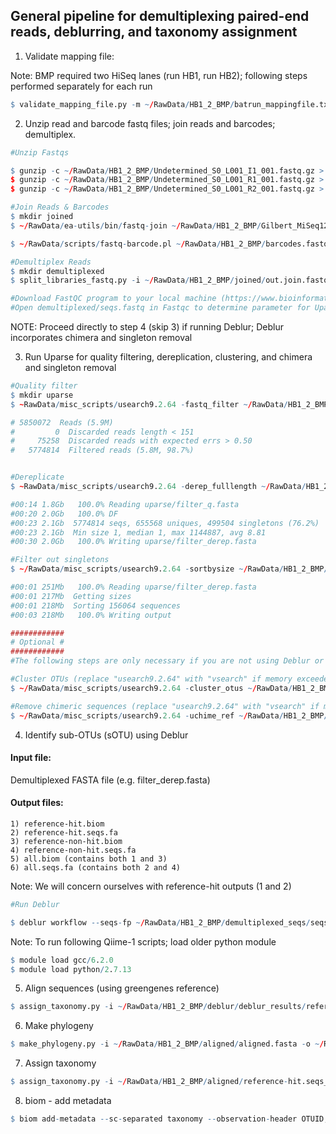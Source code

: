 
## General pipeline for demultiplexing paired-end reads, deblurring, and taxonomy assignment

1) Validate mapping file:

Note: BMP required two HiSeq lanes (run HB1, run HB2); following steps performed separately for each run

```R
$ validate_mapping_file.py -m ~/RawData/HB1_2_BMP/batrun_mappingfile.txt -o ~/RawData/HB1_2_BMP/validate_mappingfile
```

2) Unzip read and barcode fastq files; join reads and barcodes; demultiplex.


```R
#Unzip Fastqs

$ gunzip -c ~/RawData/HB1_2_BMP/Undetermined_S0_L001_I1_001.fastq.gz > rawseq/barcodes.fastq &&
$ gunzip -c ~/RawData/HB1_2_BMP/Undetermined_S0_L001_R1_001.fastq.gz > rawseq/read1.fastq &&
$ gunzip -c ~/RawData/HB1_2_BMP/Undetermined_S0_L001_R2_001.fastq.gz > rawseq/read2.fastq

#Join Reads & Barcodes
$ mkdir joined
$ ~/RawData/ea-utils/bin/fastq-join ~/RawData/HB1_2_BMP/Gilbert_MiSeq12_18_17_NoIndex_L001_R1_001.fastq ~/RawData/HB1_2_BMP/Gilbert_MiSeq12_18_17_NoIndex_L001_R2_001.fastq -o ~/RawData/HB1_2_BMP/joined/out.%.fastq > ~/rawdata/joined/out.stats.txt

$ ~/RawData/scripts/fastq-barcode.pl ~/RawData/HB1_2_BMP/barcodes.fastq rawdata/joined/out.join.fastq > ~/RawData/HB1_2_BMP/joined/out.barcodes.fastq

#Demultiplex Reads
$ mkdir demultiplexed
$ split_libraries_fastq.py -i ~/RawData/HB1_2_BMP/joined/out.join.fastq -b ~/RawData/HB1_2_BMP/joined/out.barcodes.fastq -m ~/RawData/HB1_2_BMP/batrun_mappingfile.txt -o ~/RawData/HB1_2_BMP/demultiplexed/batrun_demux_seqs --barcode_type=12 --max_barcode_errors=0 --store_demultiplexed_fastq

#Download FastQC program to your local machine (https://www.bioinformatics.babraham.ac.uk/projects/fastqc/)
#Open demultiplexed/seqs.fastq in Fastqc to determine parameter for Uparse

```

NOTE: Proceed directly to step 4 (skip 3) if running Deblur; Deblur incorporates chimera and singleton removal

3) Run Uparse for quality filtering, dereplication, clustering, and chimera and singleton removal


```R
#Quality filter
$ mkdir uparse
$ ~RawData/misc_scripts/usearch9.2.64 -fastq_filter ~/RawData/HB1_2_BMP/demultiplexed/CF_seqs/seqs.fastq -fastq_maxee 0.5 -fastq_trunclen 151 -fastaout ~/RawData/HB1_2_BMP/uparse/filter_q.fasta -fastqout ~/RawData/HB1_2_BMP/uparse/filter_q.fastq

# 5850072  Reads (5.9M)                    
#         0  Discarded reads length < 151
#     75258  Discarded reads with expected errs > 0.50
#   5774814  Filtered reads (5.8M, 98.7%)


#Dereplicate
$ ~RawData/misc_scripts/usearch9.2.64 -derep_fulllength ~/RawData/HB1_2_BMP/uparse/filter_q.fasta -fastaout ~/RawData/HB1_2_BMP/uparse/filter_derep.fasta -sizeout

#00:14 1.8Gb   100.0% Reading uparse/filter_q.fasta
#00:20 2.0Gb   100.0% DF                           
#00:23 2.1Gb  5774814 seqs, 655568 uniques, 499504 singletons (76.2%)
#00:23 2.1Gb  Min size 1, median 1, max 1144887, avg 8.81
#00:30 2.0Gb   100.0% Writing uparse/filter_derep.fasta

#Filter out singletons 
$ ~/RawData/misc_scripts/usearch9.2.64 -sortbysize ~/RawData/HB1_2_BMP/uparse/filter_derep.fasta -minsize 2 -fastaout ~/RawData/HB1_2_BMP/uparse/filter_derep_nosingletons.fasta

#00:01 251Mb   100.0% Reading uparse/filter_derep.fasta
#00:01 217Mb  Getting sizes                            
#00:01 218Mb  Sorting 156064 sequences
#00:03 218Mb   100.0% Writing output

############
# Optional # 
############
#The following steps are only necessary if you are not using Deblur or DADA2

#Cluster OTUs (replace "usearch9.2.64" with "vsearch" if memory exceeded)
$ ~/RawData/misc_scripts/usearch9.2.64 -cluster_otus ~/RawData/HB1_2_BMP/uparse/filter_qf_derep_mc2.fasta -otus ~/RawData/HB1_2_BMP/uparse/filter_qfderepmc2_otu.fasta -relabel OTU_ -sizeout -uparseout ~/RawData/HB1_2_BMP/uparse/results.txt

#Remove chimeric sequences (replace "usearch9.2.64" with "vsearch" if memory exceeded)
$ ~/RawData/misc_scripts/usearch9.2.64 -uchime_ref ~/RawData/HB1_2_BMP/uparse/filter_qfderepmc2_otu.fasta -db ~/RawData/GG_13_8/gg_13_8_otus/rep_set/97_otus.fasta
```

4) Identify sub-OTUs (sOTU) using Deblur

#### Input file:
Demultiplexed FASTA file (e.g. filter_derep.fasta)

#### Output files:
    1) reference-hit.biom
    2) reference-hit.seqs.fa
    3) reference-non-hit.biom
    4) reference-non-hit.seqs.fa
    5) all.biom (contains both 1 and 3)
    6) all.seqs.fa (contains both 2 and 4)

Note: We will concern ourselves with reference-hit outputs (1 and 2)


```R
#Run Deblur

$ deblur workflow --seqs-fp ~/RawData/HB1_2_BMP/demultiplexed_seqs/seqs.fna --output-dir ~/RawData/HB1_2_BMP/deblur/deblur_results -t 150


```

Note: To run following Qiime-1 scripts; load older python module


```R
$ module load gcc/6.2.0
$ module load python/2.7.13
```

5) Align sequences (using greengenes reference)


```R
$ assign_taxonomy.py -i ~/RawData/HB1_2_BMP/deblur/deblur_results/reference-hit.seqs.fa -t ~/RawData/GG_13_8/gg_13_8_otus/rep_set_aligned/85_otus.pynast.fasta -o aligned
```

6) Make phylogeny


```R
$ make_phylogeny.py -i ~/RawData/HB1_2_BMP/aligned/aligned.fasta -o ~/RawData/HB1_2_BMP/aligned/rep_phylo.tre
```

7) Assign taxonomy


```R
$ assign_taxonomy.py -i ~/RawData/HB1_2_BMP/aligned/reference-hit.seqs_aligned.fasta -r ~/RawData/GG_13_8/gg_13_8_otus/rep_set/97_otus.fasta -t ~/RawData/GG_13_8/gg_13_8_otus/taxonomy/97_otu_taxonomy.txt
```

8) biom - add metadata


```R
$ biom add-metadata --sc-separated taxonomy --observation-header OTUID,taxonomy --observation-metadata-fp ~/RawData/HB1_2_BMP/deblur/deblur_results/aligned/uclust_assigned_taxonomy/reference-hit.seqs_aligned_tax_assignments.txt -i ~/RawData/HB1_2_BMP/deblur/deblur_results/reference-hit.biom -o ~/RawData/HB1_2_BMP/deblur/deblur_results/Final_biom/batrun_deblur.biom
```
